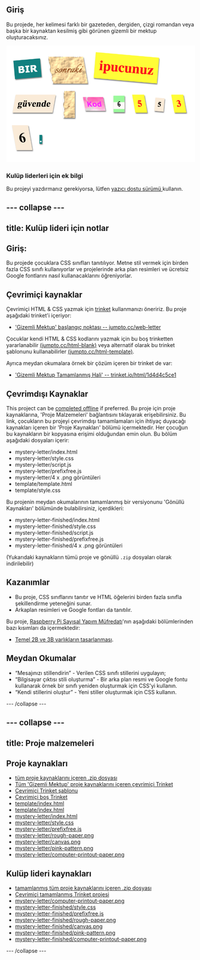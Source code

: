 ## Giriş

Bu projede, her kelimesi farklı bir gazeteden, dergiden, çizgi romandan veya başka bir kaynaktan kesilmiş gibi görünen gizemli bir mektup oluşturacaksınız.

![ekran görüntüsü](images/letter-final.png)

### Kulüp liderleri için ek bilgi

Bu projeyi yazdırmanız gerekiyorsa, lütfen [yazıcı dostu sürümü ](https://projects.raspberrypi.org/en/projects/mystery-letter/print) kullanın.

## \--- collapse \---

## title: Kulüp lideri için notlar

## Giriş:

Bu projede çocuklara CSS sınıfları tanıtılıyor. Metne stil vermek için birden fazla CSS sınıfı kullanıyorlar ve projelerinde arka plan resimleri ve ücretsiz Google fontlarını nasıl kullanacaklarını öğreniyorlar.

## Çevrimiçi kaynaklar

Çevrimiçi HTML & CSS yazmak için [trinket](https://trinket.io/) kullanmanızı öneririz. Bu proje aşağıdaki trinket'i içeriyor:

* ['Gizemli Mektup' başlangıç noktası -- jumpto.cc/web-letter](http://jumpto.cc/web-letter)

Çocuklar kendi HTML & CSS kodlarını yazmak için bu boş trinketten yararlanabilir [(jumpto.cc/html-blank)](http://jumpto.cc/html-blank) veya alternatif olarak bu trinket şablonunu kullanabilirler [(jumpto.cc/html-template)](http://jumpto.cc/html-template).

Ayrıca meydan okumalara örnek bir çözüm içeren bir trinket de var:

* ['Gizemli Mektup Tamamlanmış Hali' -- trinket.io/html/1d4d4c5ce1](https://trinket.io/html/1d4d4c5ce1)

## Çevrimdışı Kaynaklar

This project can be [completed offline](https://rpf.io/html-offline) if preferred. Bu proje için proje kaynaklarına, 'Proje Malzemeleri' bağlantısını tıklayarak erişebilirsiniz. Bu link, çocukların bu projeyi çevrimdışı tamamlamaları için ihtiyaç duyacağı kaynakları içeren bir 'Proje Kaynakları' bölümü içermektedir. Her çocuğun bu kaynakların bir kopyasına erişimi olduğundan emin olun. Bu bölüm aşağıdaki dosyaları içerir:

* mystery-letter/index.html
* mystery-letter/style.css
* mystery-letter/script.js
* mystery-letter/prefixfree.js
* mystery-letter/4 x .png görüntüleri
* template/template.html
* template/style.css

Bu projenin meydan okumalarının tamamlanmış bir versiyonunu 'Gönüllü Kaynakları' bölümünde bulabilirsiniz, içerdikleri:

* mystery-letter-finished/index.html
* mystery-letter-finished/style.css
* mystery-letter-finished/script.js
* mystery-letter-finished/prefixfree.js
* mystery-letter-finished/4 x .png görüntüleri

(Yukarıdaki kaynakların tümü proje ve gönüllü `.zip` dosyaları olarak indirilebilir)

## Kazanımlar

* Bu proje, CSS sınıflarını tanıtır ve HTML öğelerini birden fazla sınıfla şekillendirme yeteneğini sunar.
* Arkaplan resimleri ve Google fontları da tanıtılır. 

Bu proje, [Raspberry Pi Sayısal Yapım Müfredatı](http://rpf.io/curriculum)'nın aşağıdaki bölümlerinden bazı kısımları da içermektedir:

* [Temel 2B ve 3B varlıkların tasarlanması](https://www.raspberrypi.org/curriculum/design/creator).

## Meydan Okumalar

* “Mesajınızı stillendirin” - Verilen CSS sınıfı stillerini uygulayın;
* “Bilgisayar çıktısı stili oluşturma” - Bir arka plan resmi ve Google fontu kullanarak örnek bir sınıfı yeniden oluşturmak için CSS'yi kullanın. 
* “Kendi stillerini oluştur” - Yeni stiller oluşturmak için CSS kullanın.

\--- /collapse \---

## \--- collapse \---

## title: Proje malzemeleri

## Proje kaynakları

* [tüm proje kaynaklarını içeren .zip dosyası](https://rpf.io/p/en/mystery-letter-go)
* [Tüm 'Gizemli Mektup' proje kaynaklarını içeren çevrimiçi Trinket](http://jumpto.cc/web-letter)
* [Çevrimiçi Trinket şablonu](http://jumpto.cc/trinket-template)
* [Çevrimiçi boş Trinket](http://jumpto.cc/trinket-blank)
* [template/index.html](resources/template-index.html)
* [template/index.html](resources/template-style.css)
* [mystery-letter/index.html](resources/mystery-letter-index.html)
* [mystery-letter/style.css](resources/mystery-letter-style.css)
* [mystery-letter/prefixfree.js](resources/mystery-letter-prefixfree.js)
* [mystery-letter/rough-paper.png](resources/mystery-letter-rough-paper.png)
* [mystery-letter/canvas.png](resources/mystery-letter-canvas.png)
* [mystery-letter/pink-pattern.png](resources/mystery-letter-pink-pattern.png)
* [mystery-letter/computer-printout-paper.png](resources/mystery-letter-computer-printout-paper.png)

## Kulüp lideri kaynakları

* [tamamlanmış tüm proje kaynaklarını içeren .zip dosyası](https://rpf.io/p/en/mystery-letter-go)
* [Çevrimiçi tamamlanmış Trinket projesi](https://trinket.io/html/1d4d4c5ce1)
* [mystery-letter/computer-printout-paper.png](resources/mystery-letter-finished-index.html)
* [mystery-letter-finished/style.css](resources/mystery-letter-finished-style.css)
* [mystery-letter-finished/prefixfree.js](resources/mystery-letter-finished-prefixfree.js)
* [mystery-letter-finished/rough-paper.png](resources/mystery-letter-finished-rough-paper.png)
* [mystery-letter-finished/canvas.png](resources/mystery-letter-finished-canvas.png)
* [mystery-letter-finished/pink-pattern.png](resources/mystery-letter-finished-pink-pattern.png)
* [mystery-letter-finished/computer-printout-paper.png](resources/mystery-letter-finished-computer-printout-paper.png)

\--- /collapse \---